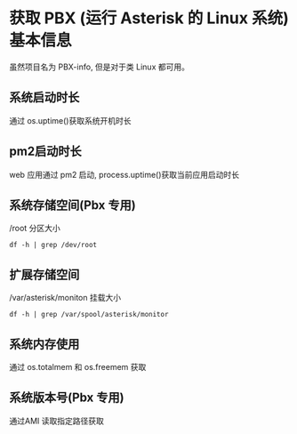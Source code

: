 # 获取 PBX (运行 Asterisk 的 Linux 系统) 基本信息
虽然项目名为 PBX-info, 但是对于类 Linux 都可用。

## 系统启动时长
 通过 os.uptime()获取系统开机时长

## pm2启动时长
 web 应用通过 pm2 启动, process.uptime()获取当前应用启动时长
##  系统存储空间(Pbx 专用)  
  /root 分区大小 
  
  ```
  df -h | grep /dev/root
  ```
## 扩展存储空间 
/var/asterisk/moniton 挂载大小

```
df -h | grep /var/spool/asterisk/monitor
```

## 系统内存使用
  通过 os.totalmem 和 os.freemem 获取
## 系统版本号(Pbx 专用)
  通过AMI 读取指定路径获取